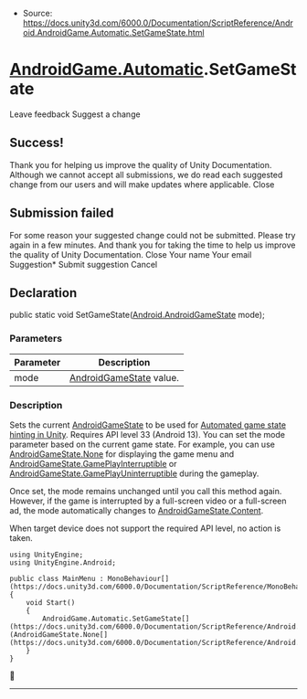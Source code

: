 * Source: https://docs.unity3d.com/6000.0/Documentation/ScriptReference/Android.AndroidGame.Automatic.SetGameState.html

#  [AndroidGame.Automatic](https://docs.unity3d.com/6000.0/Documentation/ScriptReference/Android.AndroidGame.Automatic.html).SetGameState
Leave feedback
Suggest a change
## Success!
Thank you for helping us improve the quality of Unity Documentation. Although we cannot accept all submissions, we do read each suggested change from our users and will make updates where applicable.
Close
## Submission failed
For some reason your suggested change could not be submitted. Please <a>try again</a> in a few minutes. And thank you for taking the time to help us improve the quality of Unity Documentation.
Close
Your name Your email Suggestion* Submit suggestion
Cancel
## Declaration
public static void SetGameState([Android.AndroidGameState](https://docs.unity3d.com/6000.0/Documentation/ScriptReference/Android.AndroidGameState.html) mode); 
### Parameters
Parameter | Description  
---|---  
mode |  [AndroidGameState](https://docs.unity3d.com/6000.0/Documentation/ScriptReference/Android.AndroidGameState.html) value.  
### Description
Sets the current [AndroidGameState](https://docs.unity3d.com/6000.0/Documentation/ScriptReference/Android.AndroidGameState.html) to be used for [Automated game state hinting in Unity](https://docs.unity3d.com/6000.0/Documentation/Manual/android-game-state-hinting.html). Requires API level 33 (Android 13).
You can set the mode parameter based on the current game state. For example, you can use [AndroidGameState.None](https://docs.unity3d.com/6000.0/Documentation/ScriptReference/Android.AndroidGameState.None.html) for displaying the game menu and [AndroidGameState.GamePlayInterruptible](https://docs.unity3d.com/6000.0/Documentation/ScriptReference/Android.AndroidGameState.GamePlayInterruptible.html) or [AndroidGameState.GamePlayUninterruptible](https://docs.unity3d.com/6000.0/Documentation/ScriptReference/Android.AndroidGameState.GamePlayUninterruptible.html) during the gameplay.   
  
Once set, the mode remains unchanged until you call this method again. However, if the game is interrupted by a full-screen video or a full-screen ad, the mode automatically changes to [AndroidGameState.Content](https://docs.unity3d.com/6000.0/Documentation/ScriptReference/Android.AndroidGameState.Content.html).  
  
When target device does not support the required API level, no action is taken.
```
using UnityEngine;
using UnityEngine.Android;  
  
public class MainMenu : MonoBehaviour[](https://docs.unity3d.com/6000.0/Documentation/ScriptReference/MonoBehaviour.html)
{
    void Start()
    {
        AndroidGame.Automatic.SetGameState[](https://docs.unity3d.com/6000.0/Documentation/ScriptReference/Android.AndroidGame.Automatic.SetGameState.html)(AndroidGameState.None[](https://docs.unity3d.com/6000.0/Documentation/ScriptReference/Android.AndroidGameState.None.html));
    }
}

```

* * *
